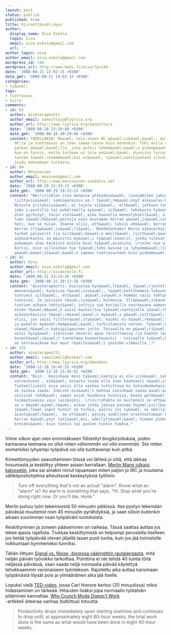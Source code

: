 ```yaml
---
layout: post
status: publish
published: true
title: Kiireett&ouml;myys
author:
  display_name: Oiva Eskola
  login: oiva
  email: oiva.eskola@gmail.com
  url: ''
author_login: oiva
author_email: oiva.eskola@gmail.com
wordpress_id: 144
wordpress_url: http://www.bobs.fi/oiva/?p=144
date: '2008-08-21 22:02:15 +0300'
date_gmt: '2008-08-21 19:02:15 +0300'
categories:
- ty&ouml;
tags:
- tuottavuus
- kiire
comments:
- id: 83
  author: Aivoterapeutti
  author_email: sanoittaja@lyyrica.org
  author_url: http://www.lyyrica.org/sanoittaja
  date: '2008-08-28 23:29:40 +0300'
  date_gmt: '2008-08-28 20:29:40 +0300'
  content: TODELLAKIN! M&auml; tein ennen 8h p&auml;iv&auml;&auml;, mutta nyky&auml;&auml;n
    6h:ta ja tuottavuus on ihan samaa tasoa kuin ennenkin. Toki mulla on provikka
    palkan p&auml;&auml;lle, joka potkii tekem&auml;&auml;n pidemp&auml;&auml; p&auml;iv&auml;&auml;
    kun on tarvis, mutta turhaan ei tule en&auml;&auml; duunissa lorvailtua. Ittens&auml;
    tuntee t&auml;rkeemm&auml;ksi eik&auml; ty&ouml;nantajaakaan vituta, kun se ei
    joudu maksamaan turhasta.
- id: 84
  author: Moninainen
  author_email: mnainen@gmail.com
  author_url: http://www.moninainen.vuodatus.net
  date: '2008-08-29 22:33:13 +0300'
  date_gmt: '2008-08-29 19:33:13 +0300'
  content: "Hei!\r\nOlen itse monessa yhteydess&auml; (useimmiten jaksamiseen ja tuottavuuteen
    liittyviss&auml; seminaareissa ym.) t&ouml;rm&auml;nnyt aikavaras-k&auml;sitteeseen.
    Minusta yrityksiss&auml; ei tajuta sit&auml;, ett&auml; jatkuva tavoitettavuus
    joko s-postilla tai puhelimella sy&ouml; sit&auml; tehokasta ty&ouml;aikaa. Itse
    olen pyrkinyt, tosin viel&auml; aika huonolla menestyksell&auml; siihen, ett&auml;
    luen s&auml;hk&ouml;posteja vain muutaman kerran p&auml;iv&auml;ss&auml;, enk&auml;
    heti, kun se tulee. Ihanne olisi, ett&auml; lukisi ehk&auml; kerran aamulla ja
    kerran iltap&auml;iv&auml;ll&auml;. Mahdotontako? Muita aikavarkaita ovat my&ouml;s
    turhat palaverit (ja niit&auml;h&auml;n meill&auml; riitt&auml;&auml;). Sitten
    aikavarkaiksi on mainittu my&ouml;s ty&ouml;kaverit, jotka tulevat siihen viereen
    puhumaan ihan kaikista muista kuin ty&ouml;asioista. \r\nJos nuo aikavarkaat saadaan
    kuriin, niin silloinhan tuo ty&ouml;teho kasvaa ja lyhyemm&auml;ll&auml; ty&ouml;ajalla
    p&auml;&auml;st&auml;&auml;n samaan tuottavuuteen kuin pidemm&auml;ll&auml;."
- id: 85
  author: Oiva
  author_email: oiva.eskola@gmail.com
  author_url: http://oivaeskola.fi
  date: '2008-08-31 23:13:16 +0300'
  date_gmt: '2008-08-31 20:13:16 +0300'
  content: "Aivoterapeutti: kuulostaa hyv&auml;lt&auml; j&auml;rjestelylt&auml;. T&auml;h&auml;n
    menness&auml; kaikissa t&ouml;iss&auml;, l&auml;hettihommia lukuunottamatta, on
    tuntunut silt&auml;, ett&auml; p&auml;iv&auml;n hommat saisi tehty&auml; kuudessa
    tunnissa. Ja joissain t&ouml;iss&auml; kolmessa. Iltap&auml;iv&auml;n viimeisten
    tuntien aikana tehtyj&auml; juttuja saa korjailla seuraavana aamuna, jne. Mutta
    miten t&auml;m&auml;n saisi muotoiltua ty&ouml;nantajalle j&auml;rkev&auml;sti?\r\n\r\nMoninainen:
    aikavarkaisiin t&ouml;rm&auml;&auml;n my&ouml;s p&auml;ivitt&auml;in. Parasta
    olisi, jos saisi filtter&ouml;ity&auml; kaikki ei-t&auml;rke&auml;t s&auml;hk&ouml;postit
    ja puhelut my&ouml;hemp&auml;&auml; tarkistamista varten. Ty&ouml;kaverit ovat
    v&auml;h&auml;n kaksipiippuinen juttu. Toisaalta en p&auml;rj&auml;isi jos en
    voisi kysy&auml; viereisen kaverin apua tarvittaessa (ja huonot l&auml;p&auml;t
    kevent&auml;v&auml;t tunnelmaa huomattavasti) - toisaalta ty&ouml;h&ouml;n keskittyminen
    on extravaikeaa kun muut repeilev&auml;t youtube-videoille ;)"
- id: 332
  author: aivoterapeutti
  author_email: samulimuli@hotmail.com
  author_url: http://www.lyyrica.org/demoboxi
  date: '2008-12-18 18:45:52 +0200'
  date_gmt: '2008-12-18 15:45:52 +0200'
  content: "Niin.. Kovinkaan moni ty&ouml;nantaja ei ole siin&auml; suhteessa kovin
    valveutunut , eik&auml; asiasta taida olla ihan kauheasti n&auml;ytt&ouml;&auml;k&auml;&auml;n.
    Tieteellisesti asia voisi olla vaikea tutkittava ku totuudenmukaisia vastauksia
    on vaikea saada. Ihmiset eiv&auml;t kehtaa useinkaan sanoa &auml;&auml;neen ett&auml;
    voisivat tehd&auml; samat asiat kuudessa tunnissa, koska pelk&auml;&auml;v&auml;t
    leimautuvansa vain laiskoiksi. \r\n\r\nFakta on kuitenkin se ett&auml; p&auml;iv&auml;ss&auml;
    on x m&auml;&auml;r&auml; aikaa jonka jaksaa painaa t&auml;ysill&auml; ja sen
    j&auml;lkeen loput tunnit on turhia, paitsi jos ty&ouml; ei edellyt&auml; mink&auml;&auml;nlaista
    aivoty&ouml;t&auml;. Se ett&auml; pystyy uudelleen orientoitumaan kun takki on
    kerran k&auml;ynyt tyhj&auml;ksi, edellytt&auml;&auml; hieman pidemp&auml;&auml;
    breikki&auml; kuin tunnin tai puolen tunnin taukoa."
---
```

<p>Viime viikon ajan olen enimm&auml;kseen fiilistellyt blogikirjoituksia, joiden kantavana teemana on ollut miten <em>v&auml;hemm&auml;n voi olla enemm&auml;n</em>. Siis miten esimerkiksi lyhyempi ty&ouml;p&auml;iv&auml; voi olla tuottavampi kuin pitk&auml;.</p>
<p>Kiireett&ouml;myyden saavuttaminen t&ouml;iss&auml; voi l&auml;hte&auml; jo siit&auml;, ett&auml; lakkaa hosumasta ja keskittyy yhteen asiaan kerrallaan. <a title="43 Folders: Who moved my brain?" href="http://www.43folders.com/2008/08/14/who-moved-my-brain">Merlin Mann julkaisi kalvosetin</a>, joka sai ainakin minut tajuamaan miten paljon jo IRC ja muutama s&auml;hk&ouml;postiohjelma aiheuttavat keskeytyksi&auml; ty&ouml;h&ouml;ni.</p>
<blockquote><p>Turn off everything that's not an actual "alarm". Know what an "alarm" is? An alarm is something that says, "Hi. Stop what you're doing right now. Or you'll die. Honk."</p></blockquote>
<p>Merlin puhuu ty&ouml;n tekemisest&auml; 50 minuutin p&auml;tkiss&auml;. Itse pystyn tekem&auml;&auml;n p&auml;iv&auml;ss&auml; <em>muutamia</em> noin 45 minuutin pyr&auml;hdyksi&auml;, ja saan silloin kuitenkin aikaan suurimman osan ty&ouml;p&auml;iv&auml;ni tuotoksista.</p>
<p>Keskittyminen ja zoneen p&auml;&auml;seminen on vaikeaa. T&auml;ss&auml; saattaa auttaa jos tekee ajasta rajallista. Tiukkaa keskittymist&auml; on helpompi perustella itselleen jos tiet&auml;&auml; ty&ouml;p&auml;iv&auml;&auml; olevan j&auml;ljell&auml; tasan puoli tuntia, kuin jos j&auml;&auml; toimistolle roikkumaan kymmeneksi tunniksi.</p>
<p>T&auml;h&auml;n liittyen <a title="Forbes misses the point of the 4-day work week " href="http://www.37signals.com/svn/posts/1209-forbes-misses-the-point-of-the-4-day-work-week">Signal vs. Noise -blogissa v&auml;&auml;nnettiin rautalangasta</a>, mit&auml; nelj&auml;n p&auml;iv&auml;n ty&ouml;viikko tarkoittaa. Pointtina ei ole tehd&auml; 40 tuntia t&ouml;it&auml; nelj&auml;ss&auml; p&auml;iv&auml;ss&auml;, vaan saada nelj&auml; normaalia p&auml;iv&auml;&auml; k&auml;ytetty&auml; tehokkaammin varsinaiseen ty&ouml;ntekoon. Rajoitettu aika auttaa karsimaan ty&ouml;p&auml;iv&auml;st&auml; l&ouml;ys&auml;t pois ja ylim&auml;&auml;r&auml;inen aika j&auml;&auml; itselle.</p>
<p>Lopuksi viel&auml; <a title="Slowing down in a world built for speed" href="http://ted.com/index.php/talks/carl_honore_praises_slowness.html">TED-video</a>, jossa Carl Honore kertoo (20 minuutissa) miksi hidastaminen on t&auml;rke&auml;&auml;. Hitauden lis&auml;ksi jopa normaalin ty&ouml;tahdin pit&auml;minen kannattaa. <a href="http://www.igda.org/articles/erobinson_crunch.php">Why Crunch Mode Doesn't Work<br />
</a>-artikkeli siteeraa vanhaa (tutkittua) totuutta:</p>
<blockquote><p>Productivity drops immediately upon starting overtime and continues to drop until, at approximately eight 60-hour weeks, the total work done is the same as what would have been done in eight 40-hour weeks.</p></blockquote>

